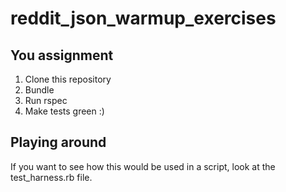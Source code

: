 reddit_json_warmup_exercises
============================

## You assignment
1. Clone this repository
2. Bundle
3. Run rspec
4. Make tests green :)

## Playing around
If you want to see how this would be used in a script, look at the
test_harness.rb file.
